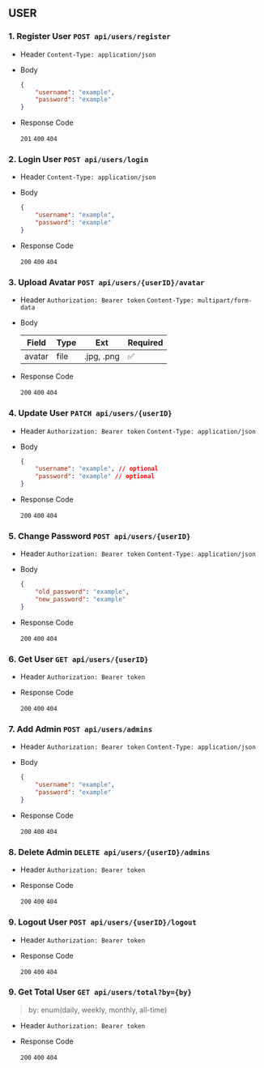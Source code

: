 ## USER

### 1. Register User `POST api/users/register`

- Header
    `Content-Type: application/json`

- Body

    ```json
    {
        "username": "example",
        "password": "example"
    }
    ```

- Response Code

    `201` `400` `404`

### 2. Login User `POST api/users/login`

- Header
    `Content-Type: application/json`

- Body

    ```json
    {
        "username": "example",
        "password": "example"
    }
    ```

- Response Code

    `200` `400` `404`

### 3. Upload Avatar `POST api/users/{userID}/avatar`

- Header
    `Authorization: Bearer token`
    `Content-Type: multipart/form-data`

- Body

    | Field  | Type | Ext       | Required |
    |--------|------|-----------|----------|
    | avatar | file | .jpg, .png| ✅       |

- Response Code

    `200` `400` `404`

### 4. Update User `PATCH api/users/{userID}`

- Header
    `Authorization: Bearer token`
    `Content-Type: application/json`

- Body

    ```json
    {
        "username": "example", // optional
        "password": "example" // optional
    }
    ```

- Response Code

    `200` `400` `404`

### 5. Change Password `POST api/users/{userID}`

- Header
    `Authorization: Bearer token`
    `Content-Type: application/json`

- Body

    ```json
    {
        "old_password": "example",
        "new_password": "example" 
    }
    ```

- Response Code

    `200` `400` `404`

### 6. Get User `GET api/users/{userID}`

- Header
    `Authorization: Bearer token`

- Response Code

    `200` `400` `404`

### 7. Add Admin `POST api/users/admins`

- Header
    `Authorization: Bearer token`
    `Content-Type: application/json`

- Body

    ```json
    {
        "username": "example",
        "password": "example"
    }
    ```

- Response Code

    `200` `400` `404`

### 8. Delete Admin `DELETE api/users/{userID}/admins`

- Header
    `Authorization: Bearer token`

- Response Code

    `200` `400` `404`

### 9. Logout User `POST api/users/{userID}/logout`

- Header
    `Authorization: Bearer token`

- Response Code

    `200` `400` `404`

### 9. Get Total User `GET api/users/total?by={by}`
> by: enum(daily, weekly, monthly, all-time)
- Header
    `Authorization: Bearer token`

- Response Code

    `200` `400` `404`